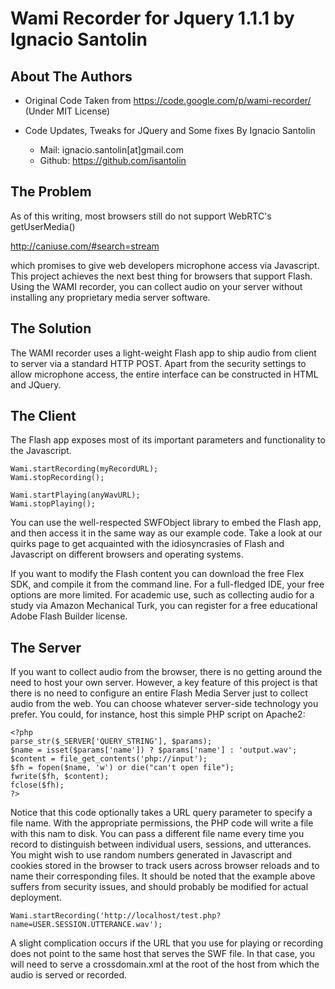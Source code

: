 Wami Recorder for Jquery 1.1.1 by Ignacio Santolin
================================================

About The Authors
-----------------
* Original Code Taken from https://code.google.com/p/wami-recorder/ (Under MIT License)

* Code Updates, Tweaks for JQuery and Some fixes By Ignacio Santolin
	- Mail: ignacio.santolin[at]gmail.com
	- Github: https://github.com/isantolin


The Problem
-----------
As of this writing, most browsers still do not support WebRTC's getUserMedia()

http://caniuse.com/#search=stream

which promises to give web developers microphone access via Javascript. This project achieves the next best thing for browsers that support Flash. Using the WAMI recorder, you can collect audio on your server without installing any proprietary media server software.

The Solution
------------
The WAMI recorder uses a light-weight Flash app to ship audio from client to server via a standard HTTP POST. Apart from the security settings to allow microphone access, the entire interface can be constructed in HTML and JQuery.


The Client
----------
The Flash app exposes most of its important parameters and functionality to the Javascript.

```
Wami.startRecording(myRecordURL);
Wami.stopRecording();

Wami.startPlaying(anyWavURL);
Wami.stopPlaying();
```

You can use the well-respected SWFObject library to embed the Flash app, and then access it in the same way as our example code. Take a look at our quirks page to get acquainted with the idiosyncrasies of Flash and Javascript on different browsers and operating systems.

If you want to modify the Flash content you can download the free Flex SDK, and compile it from the command line. For a full-fledged IDE, your free options are more limited. For academic use, such as collecting audio for a study via Amazon Mechanical Turk, you can register for a free educational Adobe Flash Builder license.


The Server
----------
If you want to collect audio from the browser, there is no getting around the need to host your own server. However, a key feature of this project is that there is no need to configure an entire Flash Media Server just to collect audio from the web. You can choose whatever server-side technology you prefer. You could, for instance, host this simple PHP script on Apache2:

```
<?php
parse_str($_SERVER['QUERY_STRING'], $params);
$name = isset($params['name']) ? $params['name'] : 'output.wav';
$content = file_get_contents('php://input');
$fh = fopen($name, 'w') or die("can't open file");
fwrite($fh, $content);
fclose($fh);
?>
```

Notice that this code optionally takes a URL query parameter to specify a file name. With the appropriate permissions, the PHP code will write a file with this nam to disk. You can pass a different file name every time you record to distinguish between individual users, sessions, and utterances. You might wish to use random numbers generated in Javascript and cookies stored in the browser to track users across browser reloads and to name their corresponding files. It should be noted that the example above suffers from security issues, and should probably be modified for actual deployment.

```
Wami.startRecording('http://localhost/test.php?name=USER.SESSION.UTTERANCE.wav');
```

A slight complication occurs if the URL that you use for playing or recording does not point to the same host that serves the SWF file. In that case, you will need to serve a crossdomain.xml at the root of the host from which the audio is served or recorded.
